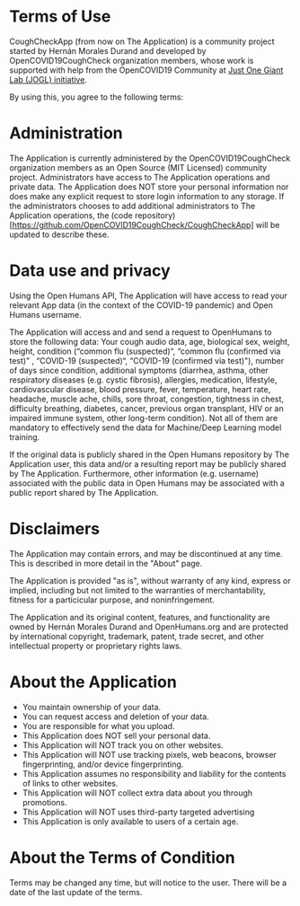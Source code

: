 # Terms of Use

CoughCheckApp (from now on The Application) is a community project started by Hernán Morales Durand and developed by OpenCOVID19CoughCheck organization members, whose work is supported with help from the OpenCOVID19 Community at [Just One Giant Lab (JOGL) initiative](https://app.jogl.io/project/132).

By using this, you agree to the following terms:

# Administration

The Application is currently administered by the OpenCOVID19CoughCheck organization members as an Open Source (MIT Licensed) community project. Administrators have access to The Application operations and private data. The Application does NOT store your personal information nor does make any explicit request to store login information to any storage. If the administrators chooses to add additional administrators to The Application operations, the (code repository)[https://github.com/OpenCOVID19CoughCheck/CoughCheckApp] will be updated to describe these.

# Data use and privacy

Using the Open Humans API, The Application will have access to read your relevant App data (in the context of the COVID-19 pandemic) and Open Humans username.

The Application will access and and send a request to OpenHumans to store the following data: Your cough audio data, age, biological sex, weight, height, condition (“common flu (suspected)“, “common flu (confirmed via test)” , “COVID-19 (suspected)“, “COVID-19 (confirmed via test)"), number of days since condition, additional symptoms (diarrhea, asthma, other respiratory diseases (e.g. cystic fibrosis), allergies, medication, lifestyle, cardiovascular disease, blood pressure, fever, temperature, heart rate, headache, muscle ache, chills, sore throat, congestion, tightness in chest, difficulty breathing, diabetes, cancer, previous organ transplant, HIV or an impaired immune system, other long-term condition). Not all of them are mandatory to effectively send the data for Machine/Deep Learning model training.

If the original data is publicly shared in the Open Humans repository by The Application user, this data and/or a resulting report may be publicly shared by The Application. Furthermore, other information (e.g. username) associated with the public data in Open Humans may be associated with a public report shared by The Application.

# Disclaimers

The Application may contain errors, and may be discontinued at any time. This is described in more detail in the "About" page.

The Application is provided "as is", without warranty of any kind, express or implied, including but not limited to the warranties of merchantability, fitness for a particicular purpose, and noninfringement.

The Application and its original content, features, and functionality are owned by Hernán Morales Durand and OpenHumans.org and are protected by international copyright, trademark, patent, trade secret, and other intellectual property or proprietary rights laws.

# About the Application

  - You maintain ownership of your data.
  - You can request access and deletion of your data.
  - You are responsible for what you upload.
  - This Application does NOT sell your personal data.
  - This Application will NOT track you on other websites.
  - This Application will NOT use tracking pixels, web beacons, browser fingerprinting, and/or device fingerprinting.
  - This Application assumes no responsibility and liability for the contents of links to other websites.
  - This Application will NOT collect extra data about you through promotions.
  - This Application will NOT uses third-party targeted advertising
  - This Application is only available to users of a certain age.

# About the Terms of Condition

Terms may be changed any time, but will notice to the user. There will be a date of the last update of the terms.


